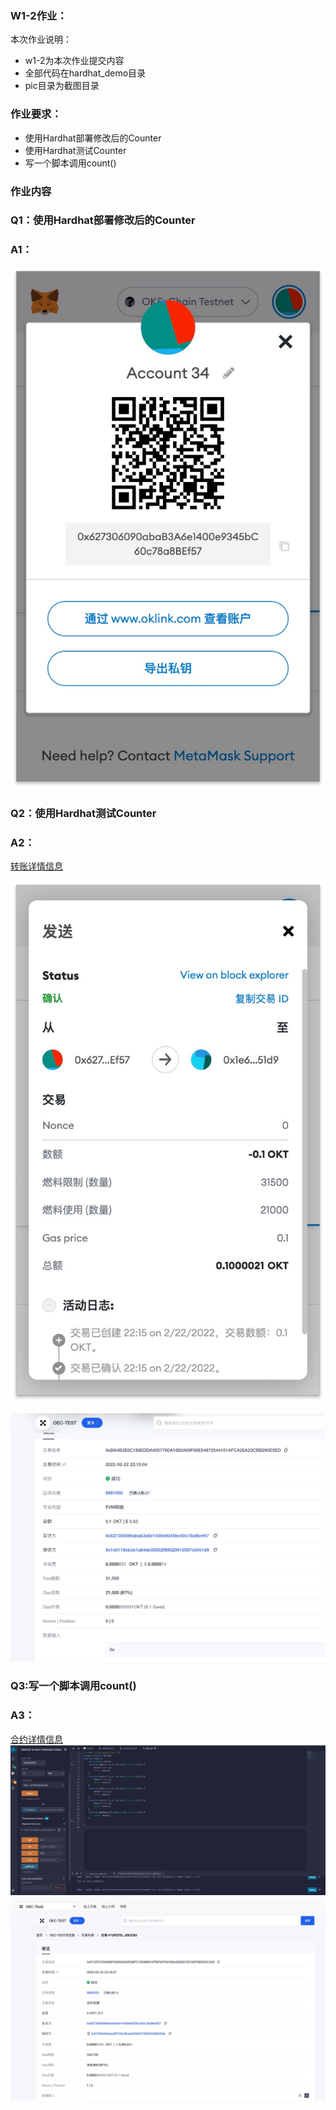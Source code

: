 ### W1-2作业： 
本次作业说明：
- w1-2为本次作业提交内容
- 全部代码在hardhat_demo目录
- pic目录为截图目录

### 作业要求：
* 使用Hardhat部署修改后的Counter
* 使用Hardhat测试Counter
* 写一个脚本调用count()


### 作业内容
### Q1：使用Hardhat部署修改后的Counter

### A1：

 ![metamask账户](./pic/metamask.jpeg)

### Q2：使用Hardhat测试Counter
### A2：
  [转账详情信息](https://www.oklink.com/zh-cn/oec-test/tx/0xba4b3e6c189edda4057780a1882a09f68e54972544101afca26a23cbb290e5ed)
  
  ![metamask转账记录](./pic/transfer01.jpeg)

  ![ok测试链确认](./pic/transfer02.jpeg)

### Q3:写一个脚本调用count()
### A3：
  [合约详情信息](https://www.oklink.com/zh-cn/oec-test/tx/F12FD7D036BF52900A82D0BFC1E38B61DFBFDFD81E8A3EE057ECDDF8E905CC83)
  ![创建任意一个合约](./pic/remix01.jpeg)
  ![部署合约到链上并查看](./pic/remix02.jpeg)







